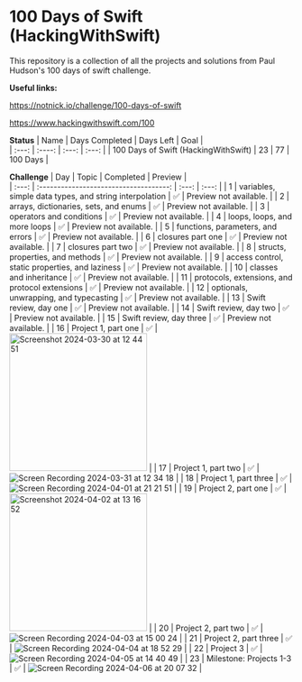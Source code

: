 # 100 Days of Swift (HackingWithSwift)

This repository is a collection of all the projects and solutions from Paul Hudson's 100 days of swift challenge.

**Useful links:**

https://notnick.io/challenge/100-days-of-swift

https://www.hackingwithswift.com/100

**Status**
| Name                              | Days Completed | Days Left | Goal     |      
| :---:                             | :----:         | :---:     | :---:    |
| 100 Days of Swift (HackingWithSwift) | 23              | 77       | 100 Days |

**Challenge**
| Day | Topic                              | Completed | Preview                |      
| :---: | :------------------------------------: | :---:     | :---:                  |
| 1   | variables, simple data types, and string interpolation | ✅       | Preview not available. |
| 2   | arrays, dictionaries, sets, and enums | ✅       | Preview not available. |
| 3   | operators and conditions | ✅       | Preview not available. |
| 4   | loops, loops, and more loops | ✅       | Preview not available. |
| 5   | functions, parameters, and errors | ✅       | Preview not available. |
| 6   | closures part one | ✅       | Preview not available. |
| 7   | closures part two | ✅       | Preview not available. |
| 8   | structs, properties, and methods | ✅       | Preview not available. |
| 9   | access control, static properties, and laziness | ✅       | Preview not available. |
| 10   | classes and inheritance | ✅       | Preview not available. |
| 11   | protocols, extensions, and protocol extensions | ✅       | Preview not available. |
| 12   | optionals, unwrapping, and typecasting | ✅       | Preview not available. |
| 13   | Swift review, day one | ✅       | Preview not available. |
| 14   | Swift review, day two | ✅       | Preview not available. |
| 15   | Swift review, day three | ✅       | Preview not available. |
| 16   | Project 1, part one | ✅       | <img width="244" alt="Screenshot 2024-03-30 at 12 44 51" src="https://github.com/alsonick/100-days-of-swift/assets/101022772/968f2c06-2727-4467-b59a-4e1e13b13a03"> |
| 17   | Project 1, part two | ✅       |  ![Screen Recording 2024-03-31 at 12 34 18](https://github.com/alsonick/100-days-of-swift/assets/101022772/505420bd-424b-4b57-a2ba-e95f49b7057b) |
| 18   | Project 1, part three | ✅       | ![Screen Recording 2024-04-01 at 21 21 51](https://github.com/alsonick/100-days-of-swift/assets/101022772/75d2a8ee-cd7d-4872-ac6f-a588e3bb2cd3) |
| 19   | Project 2, part one | ✅       | <img width="244" alt="Screenshot 2024-04-02 at 13 16 52" src="https://github.com/alsonick/100-days-of-swift/assets/101022772/14a04f47-3316-44be-bc0e-0ce8e1b117c3"> |
| 20   | Project 2, part two | ✅       | ![Screen Recording 2024-04-03 at 15 00 24](https://github.com/alsonick/100-days-of-swift/assets/101022772/625501f9-f7a4-4bb7-b47f-057ca1bac409) |
| 21   | Project 2, part three | ✅       | ![Screen Recording 2024-04-04 at 18 52 29](https://github.com/alsonick/100-days-of-swift/assets/101022772/b28f1ced-7e4c-4547-b72a-32b4b4e93cfd) |
| 22   | Project 3 | ✅       | ![Screen Recording 2024-04-05 at 14 40 49](https://github.com/alsonick/100-days-of-swift/assets/101022772/58747e6b-ffb8-437d-a097-bad1843f37cf) |
| 23   | Milestone: Projects 1-3 | ✅       | ![Screen Recording 2024-04-06 at 20 07 32](https://github.com/alsonick/100-days-of-swift/assets/101022772/435206b3-6456-4082-b1e5-2c93a6b60d0b) |



